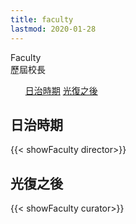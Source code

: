 ```yaml
---
title: faculty
lastmod: 2020-01-28
---
```


<div class="page-faculty container-fluid">
    <div class="page-title">
        <div class="line"></div>
        <div class="page-title-text">
            <div class="en">Faculty</div>
            <div class="ch">歷屆校長</div>
        </div>
    </div>


<ul class="tab">
    <a href="#block1">日治時期</a>
    <a href="#block2">光復之後</a>
</ul>

<div id="block1">

## 日治時期

{{< showFaculty director>}}

</div>

<div id="block2">

## 光復之後

{{< showFaculty curator>}}

</div>

</div>